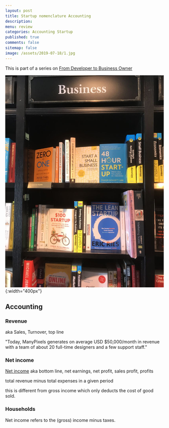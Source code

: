 ```yaml
---
layout: post
title: Startup nomenclature Accounting
description: 
menu: review
categories: Accounting Startup 
published: true 
comments: false
sitemap: false
image: /assets/2019-07-18/1.jpg
---
```

This is part of a series on [From Developer to Business Owner](/2019/06/20/From-Developer-to-Business-Owner-SaaS)  

![alt text](/assets/2019-07-18/1.jpg "Books"){:width="400px"}     
## Accounting

### Revenue
aka Sales, Turnover, top line

"Today, ManyPixels generates on average USD $50,000/month in revenue with a team of about 20 full-time designers and a few support staff."

### Net income 
[Net income](https://en.wikipedia.org/wiki/Net_income) aka bottom line, net earnings, net profit, sales profit, profits

total revenue minus total expenses in a given period  

this is different from gross income which only deducts the cost of good sold.  

### Households
Net income refers to the (gross) income minus taxes.





